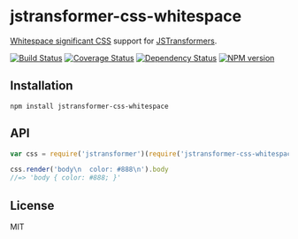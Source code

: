 # jstransformer-css-whitespace

[Whitespace significant CSS](http://npm.im/css-whitespace) support for [JSTransformers](http://github.com/jstransformers).

[![Build Status](https://img.shields.io/travis/jstransformers/jstransformer-css-whitespace/master.svg)](https://travis-ci.org/jstransformers/jstransformer-css-whitespace)
[![Coverage Status](https://img.shields.io/coveralls/jstransformers/jstransformer-css-whitespace/master.svg)](https://coveralls.io/r/jstransformers/jstransformer-css-whitespace?branch=master)
[![Dependency Status](https://img.shields.io/david/jstransformers/jstransformer-css-whitespace/master.svg)](http://david-dm.org/jstransformers/jstransformer-css-whitespace)
[![NPM version](https://img.shields.io/npm/v/jstransformer-css-whitespace.svg)](https://www.npmjs.org/package/jstransformer-css-whitespace)

## Installation

    npm install jstransformer-css-whitespace

## API

```js
var css = require('jstransformer')(require('jstransformer-css-whitespace'))

css.render('body\n  color: #888\n').body
//=> 'body { color: #888; }'
```

## License

MIT
